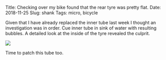 Title: Checking over my bike found that the rear tyre was pretty flat.
Date: 2018-11-25
Slug: shank
Tags: micro, bicycle

Given that I have already replaced the inner tube last week I thought an investigation was in order. Cue inner tube in sink of water with resulting bubbles. A detailed look at the inside of the tyre revealed the culprit.

<img src="/images/2018-11-25 shank.jpg" class="align-center" />

Time to patch this tube too.
